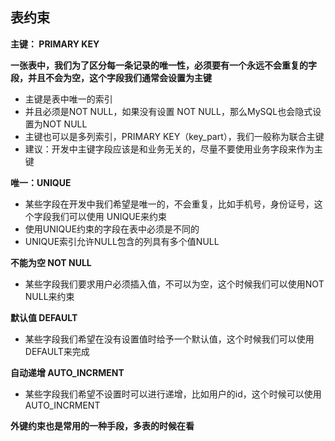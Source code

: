 ## 表约束

**主键： PRIMARY KEY**

**一张表中，我们为了区分每一条记录的唯一性，必须要有一个永远不会重复的字段，并且不会为空，这个字段我们通常会设置为主键**

* 主键是表中唯一的索引
* 并且必须是NOT NULL，如果没有设置 NOT NULL，那么MySQL也会隐式设置为NOT NULL
* 主键也可以是多列索引，PRIMARY KEY（key_part），我们一般称为联合主键
* 建议：开发中主键字段应该是和业务无关的，尽量不要使用业务字段来作为主键

**唯一：UNIQUE**

* 某些字段在开发中我们希望是唯一的，不会重复，比如手机号，身份证号，这个字段我们可以使用 UNIQUE来约束
* 使用UNIQUE约束的字段在表中必须是不同的
* UNIQUE索引允许NULL包含的列具有多个值NULL

**不能为空 NOT NULL**

* 某些字段我们要求用户必须插入值，不可以为空，这个时候我们可以使用NOT NULL来约束

**默认值 DEFAULT**

* 某些字段我们希望在没有设置值时给予一个默认值，这个时候我们可以使用DEFAULT来完成

**自动递增 AUTO_INCRMENT**

* 某些字段我们希望不设置时可以进行递增，比如用户的id，这个时候可以使用AUTO_INCRMENT

**外键约束也是常用的一种手段，多表的时候在看**